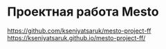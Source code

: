 # Проектная работа Mesto
https://github.com/kseniyatsaruk/mesto-project-ff
https://kseniyatsaruk.github.io/mesto-project-ff/